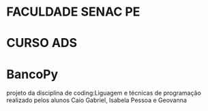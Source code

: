 # FACULDADE SENAC PE
# CURSO ADS
# BancoPy
projeto da disciplina de coding:Liguagem e técnicas de programação
realizado pelos alunos Caio Gabriel, Isabela Pessoa e Geovanna
